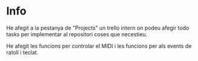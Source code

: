 # Info

He afegit a la pestanya de "Projects" un trello intern on podeu afegir todo tasks per implementar al repositori coses que necestieu.

He afegit les funcions per controlar el MIDI i les funcions per als events de ratolí i teclat.
